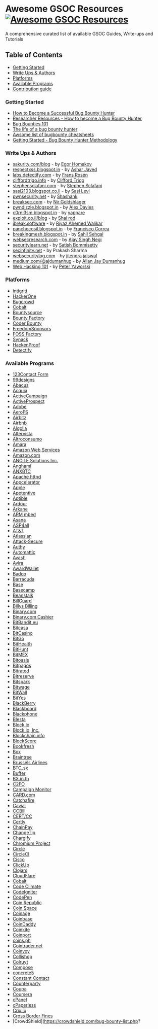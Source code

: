 # Awesome GSOC Resources [![Awesome GSOC Resources](https://cdn.rawgit.com/sindresorhus/awesome/d7305f38d29fed78fa85652e3a63e154dd8e8829/media/badge.svg)](https://github.com/sindresorhus/awesome)
A comprehensive curated list of available GSOC Guides, Write-ups and Tutorials

## Table of Contents
- [Getting Started](#getting-started)
- [Write Ups & Authors](#write-ups--authors)
- [Platforms](#platforms)
- [Available Programs](#available-programs)
- [Contribution guide](contributing.md)

### Getting Started
- [How to Become a Successful Bug Bounty Hunter](https://hackerone.com/blog/what-great-hackers-share)
- [Researcher Resources - How to become a Bug Bounty Hunter](https://forum.bugcrowd.com/t/researcher-resources-how-to-become-a-bug-bounty-hunter/1102)
- [Bug Bounties 101](https://whitton.io/articles/bug-bounties-101-getting-started/)
- [The life of a bug bounty hunter](http://www.alphr.com/features/378577/q-a-the-life-of-a-bug-bounty-hunter)
- [Awsome list of bugbounty cheatsheets](https://github.com/EdOverflow/bugbounty-cheatsheet)
- [Getting Started - Bug Bounty Hunter Methodology](https://blog.bugcrowd.com/getting-started-bug-bounty-hunter-methodology)

### Write Ups & Authors
- [sakurity.com/blog](http://sakurity.com/blog)  -  by [Egor Homakov](https://twitter.com/homakov)
- [respectxss.blogspot.in](http://respectxss.blogspot.in/)  -  by [Ashar Javed](https://twitter.com/soaj1664ashar)
- [labs.detectify.com](http://labs.detectify.com/)  -  by [Frans Rosén](https://twitter.com/fransrosen)
- [cliffordtrigo.info](https://www.cliffordtrigo.info/)  -  by [Clifford Trigo](https://twitter.com/MrTrizaeron)
- [stephensclafani.com](http://stephensclafani.com/)  -  by [Stephen Sclafani](https://twitter.com/Stephen)
- [sasi2103.blogspot.co.il](http://sasi2103.blogspot.co.il/)  -  by [Sasi Levi](https://twitter.com/sasi2103)
- [pwnsecurity.net](http://www.pwnsecurity.net/)  -  by [Shashank](https://twitter.com/cyberboyIndia)
- [breaksec.com](https://www.breaksec.com/)  -  by [Nir Goldshlager](https://twitter.com/Nirgoldshlager)
- [pwndizzle.blogspot.in](http://pwndizzle.blogspot.in/)  -  by [Alex Davies](https://twitter.com/pwndizzle)
- [c0rni3sm.blogspot.in](http://c0rni3sm.blogspot.in/)  -  by [yappare](https://twitter.com/yappare)
- [exploit.co.il/blog](http://exploit.co.il/blog/)  -  by [Shai rod](https://twitter.com/NightRang3r)
- [ibreak.software](https://ibreak.software/)  -  by [Riyaz Ahemed Walikar](https://twitter.com/riyazwalikar)
- [panchocosil.blogspot.in](http://panchocosil.blogspot.in/)  -  by [Francisco Correa](https://twitter.com/@panchocosil)
- [breakingmesh.blogspot.in](http://breakingmesh.blogspot.in/)  -  by [Sahil Sehgal](https://twitter.com/xXSehgalXx)
- [websecresearch.com](http://www.websecresearch.com/)  -  by [ Ajay Singh Negi](https://twitter.com/ajaysinghnegi)
- [securitylearn.net](http://www.securitylearn.net/about/)  -  by [Satish Bommisetty](https://twitter.com/satishb3)
- [secinfinity.net](http://www.secinfinity.net/)  -  by Prakash Sharma
- [websecuritylog.com](http://www.websecuritylog.com/)  -  by [jitendra jaiswal](https://twitter.com/jeetjaiswal22)
- [medium.com/@ajdumanhug](https://medium.com/@ajdumanhug) - by [Allan Jay Dumanhug](https://www.twitter.com/ajdumanhug)
- [Web Hacking 101](https://leanpub.com/web-hacking-101) - by [Peter Yaworski](https://twitter.com/yaworsk)


### Platforms
- [intigriti](https://intigriti.com/)
- [HackerOne](https://hackerone.com/)
- [Bugcrowd](https://bugcrowd.com/)
- [Cobalt](https://cobalt.io/)
- [Bountysource](https://www.bountysource.com/)
- [Bounty Factory](https://bountyfactory.io/)
- [Coder Bounty](http://www.coderbounty.com/)
- [FreedomSponsors](https://freedomsponsors.org/)
- [FOSS Factory](http://www.fossfactory.org/)
- [Synack](https://www.synack.com/)
- [HackenProof](https://hackenproof.com/)
- [Detectify](https://cs.detectify.com/)

### Available Programs
- [123Contact Form](http://www.123contactform.com/security-acknowledgements.htm)
- [99designs](https://hackerone.com/99designs)
- [Abacus](https://bugcrowd.com/abacus)
- [Acquia](mailto:security@acquia.com)
- [ActiveCampaign](mailto:security@activecampaign.com)
- [ActiveProspect](mailto:security@activeprospect.com)
- [Adobe](https://hackerone.com/adobe)
- [AeroFS](mailto:security@aerofs.com)
- [Airbitz](https://cobalt.io/airbitz)
- [Airbnb](https://hackerone.com/airbnb)
- [Algolia](https://hackerone.com/algolia)
- [Altervista](http://en.altervista.org/feedback.php?who=feedback)
- [Altroconsumo](https://go.intigriti.com/altroconsumo)
- [Amara](mailto:security@amara.org)
- [Amazon Web Services](mailto:aws-security@amazon.com)
- [Amazon.com](mailto:security@amazon.com)
- [ANCILE Solutions Inc.](https://bugcrowd.com/ancile)
- [Anghami](https://hackerone.com/anghami)
- [ANXBTC](https://cobalt.io/anxbtc)
- [Apache httpd](https://hackerone.com/ibb-apache)
- [Appcelerator](mailto:Infosec@appcelerator.com)
- [Apple](mailto:product-security@apple.com)
- [Apptentive](https://www.apptentive.com/contact)
- [Aptible](mailto:security@aptible.com)
- [Ardour](http://tracker.ardour.org/my_view_page.php)
- [Arkane](https://go.intigriti.com/arkanenetwork)
- [ARM mbed](mailto:whitehat@polarssl.org)
- [Asana](mailto:security@asana.com)
- [ASP4all](mailto:support@asp4all.nl)
- [AT&T](https://bugbounty.att.com/bugform.php)
- [Atlassian](https://securitysd.atlassian.net/servicedesk/customer/portal/2)
- [Attack-Secure](mailto:admin@attack-secure.com)
- [Authy](mailto:security@authy.com)
- [Automattic](https://hackerone.com/automattic)
- [Avast!](mailto:bugs@avast.com)
- [Avira](mailto:vulnerabilities@avira.com)
- [AwardWallet](https://cobalt.io/awardwallet)
- [Badoo](https://corp.badoo.com/en/security/#send_bid)
- [Barracuda](https://bugcrowd.com/barracuda)
- [Base](https://go.intigriti.com/base)
- [Basecamp](mailto:security@basecamp.com)
- [Beanstalk](https://wildbit.wufoo.com/forms/wildbit-security-response)
- [BillGuard](https://cobalt.io/billguard)
- [Billys Billing](https://cobalt.io/billys-billing)
- [Binary.com](https://hackerone.com/binary)
- [Binary.com Cashier](https://hackerone.com/binary_cashier)
- [BitBandit.eu](https://cobalt.io/bitbandit-eu)
- [Bitcasa](mailto:security@bitcasa.com)
- [BitCasino](https://cobalt.io/bitcasino)
- [BitGo](https://cobalt.io/bitgo)
- [BitHealth](https://cobalt.io/bithealth)
- [BitHunt](https://hackerone.com/bithunt)
- [BitMEX](https://cobalt.io/bitmex)
- [Bitoasis](https://cobalt.io/bitoasis)
- [Bitpagos](https://cobalt.io/bitpagos)
- [Bitrated](https://cobalt.io/bitrated)
- [Bitreserve](https://cobalt.io/bitreserve)
- [Bitspark](https://cobalt.io/bitspark)
- [Bitwage](https://cobalt.io/bitwage)
- [BitWall](mailto:request@bitwall.io)
- [BitYes](https://cobalt.io/bityes)
- [BlackBerry](https://global.blackberry.com/secure/report-an-issue/en.html)
- [Blackboard](mailto:learnsecurity@blackboard.com)
- [Blackphone](https://bugcrowd.com/blackphone)
- [Blesta](mailto:security@blesta.com)
- [Block.io](https://hackerone.com/blockio)
- [Block.io, Inc.](https://cobalt.io/block-io-inc)
- [Blockchain.info](https://cobalt.io/blockchain-info)
- [BlockScore](https://cobalt.io/blockscore)
- [Bookfresh](https://hackerone.com/bookfresh)
- [Box](mailto:security-reports@box.com)
- [Braintree](mailto:security@braintreepayments.com)
- [Brussels Airlines](https://go.intigriti.com/brusselsairlines)
- [BTC_sx](https://cobalt.io/btc-sx)
- [Buffer](mailto:security@bufferapp.com)
- [BX.in.th](https://cobalt.io/bx-in-th)
- [C2FO](https://hackerone.com/c2fo)
- [Campaign Monitor](https://help.campaignmonitor.com/contact)
- [CARD.com](https://bugcrowd.com/card)
- [Catchafire](https://cobalt.io/catchafire)
- [Caviar](https://hackerone.com/caviar)
- [CCBill](mailto:bugrewards@ccbill.com)
- [CERT/CC](https://hackerone.com/cert)
- [Certly](https://hackerone.com/certly)
- [ChainPay](https://cobalt.io/chainpay)
- [ChangeTip](https://cobalt.io/changetip)
- [Chargify](https://bugcrowd.com/chargify)
- [Chromium Project](https://code.google.com/p/chromium/issues/entry?template=Security%20Bug)
- [Circle](https://cobalt.io/circle)
- [CircleCI](mailto:security@circleci.com)
- [Cisco](http://www.cisco.com/web/about/security/psirt/security_vulnerability_policy.html#roosfassv)
- [ClickUp](https://clickup.com/bug-bounty)
- [Clojars](mailto:contact@clojars.org)
- [CloudFlare](https://hackerone.com/cloudflare)
- [Cobalt](https://cobalt.io/cobalt)
- [Code Climate](mailto:security@codeclimate.com)
- [CodeIgniter](https://hackerone.com/codeigniter)
- [CodePen](https://bugcrowd.com/codepen)
- [Coin Republic](https://cobalt.io/coin-republic)
- [Coin.Space](https://hackerone.com/coinspace)
- [Coinage](https://cobalt.io/coinage)
- [Coinbase](https://hackerone.com/coinbase)
- [CoinDaddy](https://cobalt.io/coindaddy)
- [Coinkite](mailto:feedback@coinkite.com?subject=%5BVulnerability%5D%20-%20)
- [Coinport](https://cobalt.io/coinport)
- [coins.ph](https://cobalt.io/coins-ph)
- [Cointrader.net](https://cobalt.io/cointrader-net)
- [Coinvoy](https://cobalt.io/coinvoy)
- [Collishop](https://go.intigriti.com/collishop)
- [Colruyt](https://go.intigriti.com/colruyt)
- [Compose](mailto:security@compose.io)
- [concrete5](https://hackerone.com/concrete5)
- [Constant Contact](mailto:vulnerability@constantcontact.com)
- [Counterparty](https://cobalt.io/counterparty)
- [Coupa](mailto:security@coupa.com)
- [Coursera](https://hackerone.com/coursera)
- [cPanel](mailto:security@cpanel.net)
- [cPaperless](mailto:support@cPaperless.com)
- [Crix.io](https://cobalt.io/crixio)
- [Cross Border Fines](https://go.intigriti.com/crossborderfines)
- [CrowdShield](https://crowdshield.com/bug-bounty-list.php?